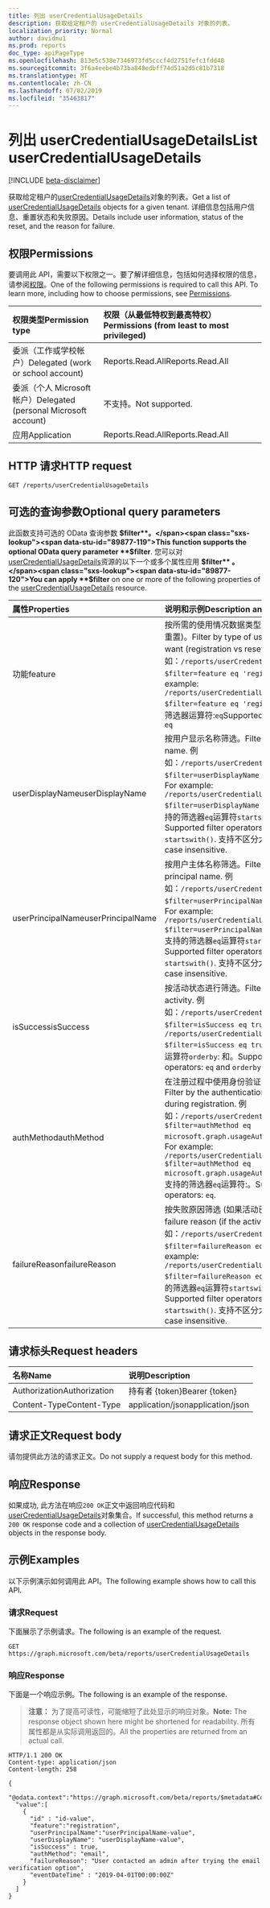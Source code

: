 ```yaml
---
title: 列出 userCredentialUsageDetails
description: 获取给定租户的 userCredentialUsageDetails 对象的列表。
localization_priority: Normal
author: davidmu1
ms.prod: reports
doc_type: apiPageType
ms.openlocfilehash: 813e5c538e7346973fd5cccf4d2751fefc1fdd48
ms.sourcegitcommit: 3f6a4eebe4b73ba848edbff74d51a2d5c81b7318
ms.translationtype: MT
ms.contentlocale: zh-CN
ms.lasthandoff: 07/02/2019
ms.locfileid: "35463817"
---
```

# <a name="list-usercredentialusagedetails"></a><span data-ttu-id="89877-103">列出 userCredentialUsageDetails</span><span class="sxs-lookup"><span data-stu-id="89877-103">List userCredentialUsageDetails</span></span>

[!INCLUDE [beta-disclaimer](../../includes/beta-disclaimer.md)]

<span data-ttu-id="89877-104">获取给定租户的[userCredentialUsageDetails](../resources/usercredentialusagedetails.md)对象的列表。</span><span class="sxs-lookup"><span data-stu-id="89877-104">Get a list of [userCredentialUsageDetails](../resources/usercredentialusagedetails.md) objects for a given tenant.</span></span> <span data-ttu-id="89877-105">详细信息包括用户信息、重置状态和失败原因。</span><span class="sxs-lookup"><span data-stu-id="89877-105">Details include user information, status of the reset, and the reason for failure.</span></span>

## <a name="permissions"></a><span data-ttu-id="89877-106">权限</span><span class="sxs-lookup"><span data-stu-id="89877-106">Permissions</span></span>

<span data-ttu-id="89877-p102">要调用此 API，需要以下权限之一。要了解详细信息，包括如何选择权限的信息，请参阅[权限](/graph/permissions-reference)。</span><span class="sxs-lookup"><span data-stu-id="89877-p102">One of the following permissions is required to call this API. To learn more, including how to choose permissions, see [Permissions](/graph/permissions-reference).</span></span>

| <span data-ttu-id="89877-109">权限类型</span><span class="sxs-lookup"><span data-stu-id="89877-109">Permission type</span></span>                        | <span data-ttu-id="89877-110">权限（从最低特权到最高特权）</span><span class="sxs-lookup"><span data-stu-id="89877-110">Permissions (from least to most privileged)</span></span> |
|:---------------------------------------|:--------------------------------------------|
| <span data-ttu-id="89877-111">委派（工作或学校帐户）</span><span class="sxs-lookup"><span data-stu-id="89877-111">Delegated (work or school account)</span></span>     | <span data-ttu-id="89877-112">Reports.Read.All</span><span class="sxs-lookup"><span data-stu-id="89877-112">Reports.Read.All</span></span> |
| <span data-ttu-id="89877-113">委派（个人 Microsoft 帐户）</span><span class="sxs-lookup"><span data-stu-id="89877-113">Delegated (personal Microsoft account)</span></span> | <span data-ttu-id="89877-114">不支持。</span><span class="sxs-lookup"><span data-stu-id="89877-114">Not supported.</span></span> |
| <span data-ttu-id="89877-115">应用</span><span class="sxs-lookup"><span data-stu-id="89877-115">Application</span></span>                            | <span data-ttu-id="89877-116">Reports.Read.All</span><span class="sxs-lookup"><span data-stu-id="89877-116">Reports.Read.All</span></span> |

## <a name="http-request"></a><span data-ttu-id="89877-117">HTTP 请求</span><span class="sxs-lookup"><span data-stu-id="89877-117">HTTP request</span></span>

<!-- { "blockType": "ignored" } -->

```http
GET /reports/userCredentialUsageDetails
```

## <a name="optional-query-parameters"></a><span data-ttu-id="89877-118">可选的查询参数</span><span class="sxs-lookup"><span data-stu-id="89877-118">Optional query parameters</span></span>

<span data-ttu-id="89877-119">此函数支持可选的 OData 查询参数 **$filter**。</span><span class="sxs-lookup"><span data-stu-id="89877-119">This function supports the optional OData query parameter **$filter**.</span></span> <span data-ttu-id="89877-120">您可以对[userCredentialUsageDetails](../resources/usercredentialusagedetails.md)资源的以下一个或多个属性应用 **$filter** 。</span><span class="sxs-lookup"><span data-stu-id="89877-120">You can apply **$filter** on one or more of the following properties of the [userCredentialUsageDetails](../resources/usercredentialusagedetails.md) resource.</span></span>

| <span data-ttu-id="89877-121">属性</span><span class="sxs-lookup"><span data-stu-id="89877-121">Properties</span></span> | <span data-ttu-id="89877-122">说明和示例</span><span class="sxs-lookup"><span data-stu-id="89877-122">Description and example</span></span> |
|:--------- |:----------- |
| <span data-ttu-id="89877-123">功能</span><span class="sxs-lookup"><span data-stu-id="89877-123">feature</span></span> | <span data-ttu-id="89877-124">按所需的使用情况数据类型进行筛选 (注册与重置)。</span><span class="sxs-lookup"><span data-stu-id="89877-124">Filter by type of usage data that you want (registration vs reset).</span></span> <span data-ttu-id="89877-125">例如：`/reports/userCredentialUsageDetails?$filter=feature eq 'registration'`。</span><span class="sxs-lookup"><span data-stu-id="89877-125">For example: `/reports/userCredentialUsageDetails?$filter=feature eq 'registration'`.</span></span> <span data-ttu-id="89877-126">支持的筛选器运算符:`eq`</span><span class="sxs-lookup"><span data-stu-id="89877-126">Supported filter operators: `eq`</span></span> |
| <span data-ttu-id="89877-127">userDisplayName</span><span class="sxs-lookup"><span data-stu-id="89877-127">userDisplayName</span></span> | <span data-ttu-id="89877-128">按用户显示名称筛选。</span><span class="sxs-lookup"><span data-stu-id="89877-128">Filter by user display name.</span></span> <span data-ttu-id="89877-129">例如：`/reports/userCredentialUsageDetails?$filter=userDisplayName eq 'Contoso'`。</span><span class="sxs-lookup"><span data-stu-id="89877-129">For example: `/reports/userCredentialUsageDetails?$filter=userDisplayName eq 'Contoso'`.</span></span> <span data-ttu-id="89877-130">支持的筛选器`eq`运算符`startswith()`: 和。</span><span class="sxs-lookup"><span data-stu-id="89877-130">Supported filter operators: `eq` and `startswith()`.</span></span> <span data-ttu-id="89877-131">支持不区分大小写。</span><span class="sxs-lookup"><span data-stu-id="89877-131">Supports case insensitive.</span></span> |
| <span data-ttu-id="89877-132">userPrincipalName</span><span class="sxs-lookup"><span data-stu-id="89877-132">userPrincipalName</span></span>  | <span data-ttu-id="89877-133">按用户主体名称筛选。</span><span class="sxs-lookup"><span data-stu-id="89877-133">Filter by user principal name.</span></span> <span data-ttu-id="89877-134">例如：`/reports/userCredentialUsageDetails?$filter=userPrincipalName eq 'Contoso'`。</span><span class="sxs-lookup"><span data-stu-id="89877-134">For example: `/reports/userCredentialUsageDetails?$filter=userPrincipalName eq 'Contoso'`.</span></span>    <span data-ttu-id="89877-135">支持的筛选器`eq`运算符`startswith()`: 和。</span><span class="sxs-lookup"><span data-stu-id="89877-135">Supported filter  operators: `eq` and `startswith()`.</span></span> <span data-ttu-id="89877-136">支持不区分大小写。</span><span class="sxs-lookup"><span data-stu-id="89877-136">Supports case insensitive.</span></span> |
| <span data-ttu-id="89877-137">isSuccess</span><span class="sxs-lookup"><span data-stu-id="89877-137">isSuccess</span></span> | <span data-ttu-id="89877-138">按活动状态进行筛选。</span><span class="sxs-lookup"><span data-stu-id="89877-138">Filter by status of the activity.</span></span> <span data-ttu-id="89877-139">例如：`/reports/userCredentialUsageDetails?$filter=isSuccess eq true`。</span><span class="sxs-lookup"><span data-stu-id="89877-139">For example: `/reports/userCredentialUsageDetails?$filter=isSuccess eq true`.</span></span> <span data-ttu-id="89877-140">支持的筛选器`eq`运算符`orderby`: 和。</span><span class="sxs-lookup"><span data-stu-id="89877-140">Supported filter operators: `eq` and `orderby`.</span></span> |
| <span data-ttu-id="89877-141">authMethod</span><span class="sxs-lookup"><span data-stu-id="89877-141">authMethod</span></span>  | <span data-ttu-id="89877-142">在注册过程中使用身份验证方法进行筛选。</span><span class="sxs-lookup"><span data-stu-id="89877-142">Filter by the authentication methods using during registration.</span></span> <span data-ttu-id="89877-143">例如：`/reports/userCredentialUsageDetails?$filter=authMethod eq microsoft.graph.usageAuthMethod'email'`。</span><span class="sxs-lookup"><span data-stu-id="89877-143">For example: `/reports/userCredentialUsageDetails?$filter=authMethod eq microsoft.graph.usageAuthMethod'email'`.</span></span> <span data-ttu-id="89877-144">支持的筛选器`eq`运算符:。</span><span class="sxs-lookup"><span data-stu-id="89877-144">Supported filter operators: `eq`.</span></span> |
| <span data-ttu-id="89877-145">failureReason</span><span class="sxs-lookup"><span data-stu-id="89877-145">failureReason</span></span> | <span data-ttu-id="89877-146">按失败原因筛选 (如果活动已失败)。</span><span class="sxs-lookup"><span data-stu-id="89877-146">Filter by failure reason (if the activity has failed).</span></span> <span data-ttu-id="89877-147">例如：`/reports/userCredentialUsageDetails?$filter=failureReason eq 'Contoso'`。</span><span class="sxs-lookup"><span data-stu-id="89877-147">For example: `/reports/userCredentialUsageDetails?$filter=failureReason eq 'Contoso'`.</span></span> <span data-ttu-id="89877-148">支持的筛选器`eq`运算符`startswith()`: 和。</span><span class="sxs-lookup"><span data-stu-id="89877-148">Supported filter operators: `eq` and `startswith()`.</span></span> <span data-ttu-id="89877-149">支持不区分大小写。</span><span class="sxs-lookup"><span data-stu-id="89877-149">Supports case insensitive.</span></span> |


## <a name="request-headers"></a><span data-ttu-id="89877-150">请求标头</span><span class="sxs-lookup"><span data-stu-id="89877-150">Request headers</span></span>

| <span data-ttu-id="89877-151">名称</span><span class="sxs-lookup"><span data-stu-id="89877-151">Name</span></span>      |<span data-ttu-id="89877-152">说明</span><span class="sxs-lookup"><span data-stu-id="89877-152">Description</span></span>|
|:----------|:----------|
| <span data-ttu-id="89877-153">Authorization</span><span class="sxs-lookup"><span data-stu-id="89877-153">Authorization</span></span> | <span data-ttu-id="89877-154">持有者 {token}</span><span class="sxs-lookup"><span data-stu-id="89877-154">Bearer {token}</span></span> |
| <span data-ttu-id="89877-155">Content-Type</span><span class="sxs-lookup"><span data-stu-id="89877-155">Content-Type</span></span> | <span data-ttu-id="89877-156">application/json</span><span class="sxs-lookup"><span data-stu-id="89877-156">application/json</span></span> |

## <a name="request-body"></a><span data-ttu-id="89877-157">请求正文</span><span class="sxs-lookup"><span data-stu-id="89877-157">Request body</span></span>

<span data-ttu-id="89877-158">请勿提供此方法的请求正文。</span><span class="sxs-lookup"><span data-stu-id="89877-158">Do not supply a request body for this method.</span></span>

## <a name="response"></a><span data-ttu-id="89877-159">响应</span><span class="sxs-lookup"><span data-stu-id="89877-159">Response</span></span>

<span data-ttu-id="89877-160">如果成功, 此方法在响应`200 OK`正文中返回响应代码和[userCredentialUsageDetails](../resources/usercredentialusagedetails.md)对象集合。</span><span class="sxs-lookup"><span data-stu-id="89877-160">If successful, this method returns a `200 OK` response code and a collection of [userCredentialUsageDetails](../resources/usercredentialusagedetails.md) objects in the response body.</span></span>

## <a name="examples"></a><span data-ttu-id="89877-161">示例</span><span class="sxs-lookup"><span data-stu-id="89877-161">Examples</span></span>

<span data-ttu-id="89877-162">以下示例演示如何调用此 API。</span><span class="sxs-lookup"><span data-stu-id="89877-162">The following example shows how to call this API.</span></span>

### <a name="request"></a><span data-ttu-id="89877-163">请求</span><span class="sxs-lookup"><span data-stu-id="89877-163">Request</span></span>

<span data-ttu-id="89877-164">下面展示了示例请求。</span><span class="sxs-lookup"><span data-stu-id="89877-164">The following is an example of the request.</span></span>
<!-- {
  "blockType": "request",
  "name": "get_usercredentialusagedetails"
}-->

```http
GET https://graph.microsoft.com/beta/reports/userCredentialUsageDetails
```

### <a name="response"></a><span data-ttu-id="89877-165">响应</span><span class="sxs-lookup"><span data-stu-id="89877-165">Response</span></span>

<span data-ttu-id="89877-166">下面是一个响应示例。</span><span class="sxs-lookup"><span data-stu-id="89877-166">The following is an example of the response.</span></span>

> <span data-ttu-id="89877-167">**注意：** 为了提高可读性，可能缩短了此处显示的响应对象。</span><span class="sxs-lookup"><span data-stu-id="89877-167">**Note:** The response object shown here might be shortened for readability.</span></span> <span data-ttu-id="89877-168">所有属性都是从实际调用返回的。</span><span class="sxs-lookup"><span data-stu-id="89877-168">All the properties are returned from an actual call.</span></span>

<!-- {
  "blockType": "response",
  "truncated": true,
  "@odata.type": "microsoft.graph.userCredentialUsageDetails",
  "isCollection": true
} -->

```http
HTTP/1.1 200 OK
Content-type: application/json
Content-length: 258

{
  "@odata.context":"https://graph.microsoft.com/beta/reports/$metadata#Collection(microsoft.graph.getUserCredentialUsageDetails)",
  "value":[
    {
      "id" : "id-value",
      "feature":"registration",
      "userPrincipalName":"userPrincipalName-value",
      "userDisplayName": "userDisplayName-value",
      "isSuccess" : true,
      "authMethod": "email",
      "failureReason": "User contacted an admin after trying the email verification option",
      "eventDateTime" : "2019-04-01T00:00:00Z"
    }
  ]
}
```

<!-- uuid: 16cd6b66-4b1a-43a1-adaf-3a886856ed98
2019-02-04 14:57:30 UTC -->
<!-- {
  "type": "#page.annotation",
  "description": "List userCredentialUsageDetails",
  "keywords": "",
  "section": "documentation",
  "tocPath": ""
}-->